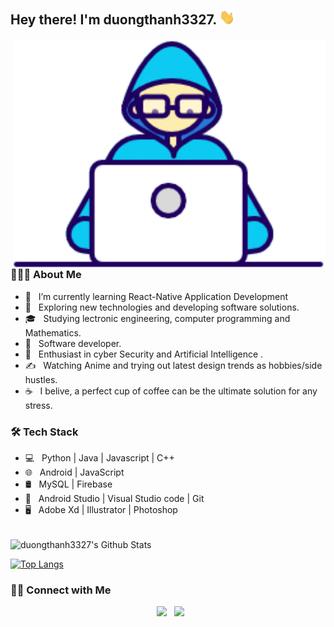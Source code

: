 <h2> Hey there! I'm duongthanh3327. <img src="https://github.com/duongthanh3327/duongthanh3327/blob/main/Hi.gif" width="25"></h2>
<img align="right" alt="GIF" src="https://github.com/duongthanh3327/duongthanh3327/blob/main/gif2.gif" width="500"/>

<h3> 👨🏻‍💻 About Me </h3>

- 🔭 &nbsp; I’m currently learning React-Native Application Development
- 🤔 &nbsp; Exploring new technologies and developing software solutions.
- 🎓 &nbsp; Studying lectronic engineering, computer programming and Mathematics.
- 💼 &nbsp; Software developer.
- 🌱 &nbsp; Enthusiast in cyber Security and Artificial Intelligence .
- ✍️ &nbsp; Watching Anime and trying out latest design trends as hobbies/side hustles.
- ☕ &nbsp; I belive, a perfect cup of coffee can be the ultimate solution for any stress. 

<h3>🛠 Tech Stack</h3>

- 💻 &nbsp; Python | Java | Javascript | C++  
- 🌐 &nbsp; Android | JavaScript 
- 🛢 &nbsp; MySQL | Firebase
- 🔧 &nbsp; Android Studio | Visual Studio code | Git
- 🖥 &nbsp; Adobe Xd | Illustrator | Photoshop

<br>

<img align="center" src="https://github-readme-stats.vercel.app/api?username=duongthanh3327&include_all_commits=true&count_private=true&show_icons=true&line_height=20&title_color=7A7ADB&icon_color=2234AE&text_color=D3D3D3&bg_color=0,000000,130F40" alt="duongthanh3327's Github Stats">

</br>

[![Top Langs](https://github-readme-stats.vercel.app/api/top-langs/?username=duongthanh3327&layout=compact&text_color=daf7dc&bg_color=151515)](https://github.com/duongthanh3327/github-readme-stats)


<h3> 🤝🏻 Connect with Me </h3>

<p align="center">
&nbsp; <a href="https://facebook.com/au.duongthanh.27" target="_blank" rel="noopener noreferrer"><img src="https://img.icons8.com/plasticine/100/000000/facebook.png" width="50" /></a>  
&nbsp; <a href="mailto:duongthanh3327@gmail.com" target="_blank" rel="noopener noreferrer"><img src="https://img.icons8.com/plasticine/100/000000/gmail.png"  width="50" /></a>
</p>
